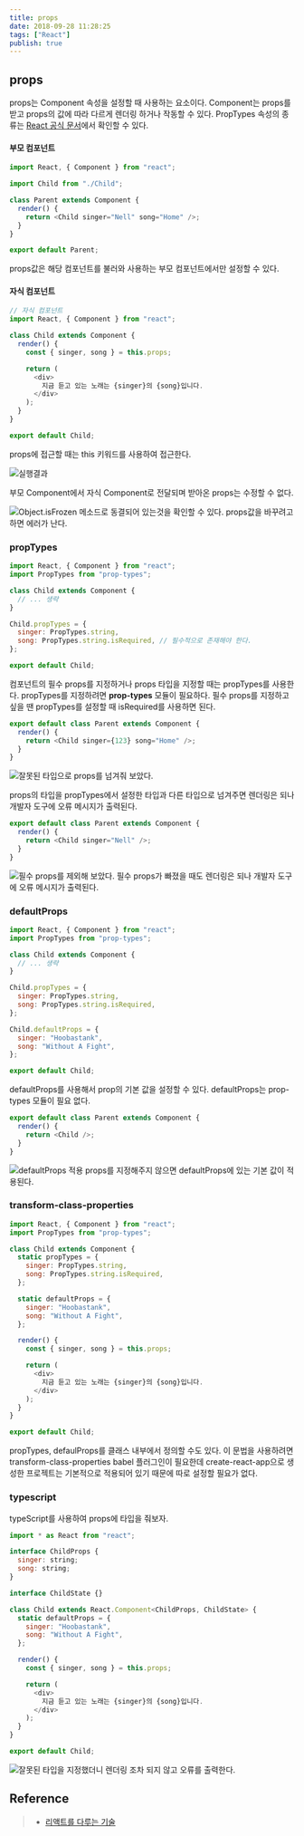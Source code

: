 ```yaml
---
title: props
date: 2018-09-28 11:28:25
tags: ["React"]
publish: true
---
```


## props

props는 Component 속성을 설정할 때 사용하는 요소이다. Component는 props를 받고 props의 값에 따라 다르게 렌더링 하거나 작동할 수 있다.
PropTypes 속성의 종류는 [React 공식 문서](https://reactjs.org/docs/typechecking-with-proptypes.html)에서 확인할 수 있다.

#### 부모 컴포넌트

```javascript
import React, { Component } from "react";

import Child from "./Child";

class Parent extends Component {
  render() {
    return <Child singer="Nell" song="Home" />;
  }
}

export default Parent;
```

props값은 해당 컴포넌트를 불러와 사용하는 부모 컴포넌트에서만 설정할 수 있다.

#### 자식 컴포넌트

```javascript
// 자식 컴포넌트
import React, { Component } from "react";

class Child extends Component {
  render() {
    const { singer, song } = this.props;

    return (
      <div>
        지금 듣고 있는 노래는 {singer}의 {song}입니다.
      </div>
    );
  }
}

export default Child;
```

props에 접근할 때는 this 키워드를 사용하여 접근한다.

![실행결과](/images/posts/reactjs-props-1.png)

부모 Component에서 자식 Component로 전달되며 받아온 props는 수정할 수 없다.

![Object.isFrozen 메소드로 동결되어 있는것을 확인할 수 있다. props값을 바꾸려고 하면 에러가 난다.](/images/posts/reactjs-props-2.png)

### propTypes

```javascript
import React, { Component } from "react";
import PropTypes from "prop-types";

class Child extends Component {
  // ... 생략
}

Child.propTypes = {
  singer: PropTypes.string,
  song: PropTypes.string.isRequired, // 필수적으로 존재해야 한다.
};

export default Child;
```

컴포넌트의 필수 props를 지정하거나 props 타입을 지정할 때는 propTypes를 사용한다. propTypes를 지정하려면 **prop-types** 모듈이 필요하다.
필수 props를 지정하고 싶을 땐 propTypes를 설정할 때 isRequired를 사용하면 된다.

```javascript
export default class Parent extends Component {
  render() {
    return <Child singer={123} song="Home" />;
  }
}
```

![잘못된 타입으로 props를 넘겨줘 보았다.](/images/posts/reactjs-props-3.png)

props의 타입을 propTypes에서 설정한 타입과 다른 타입으로 넘겨주면 렌더링은 되나 개발자 도구에 오류 메시지가 출력된다.

```javascript
export default class Parent extends Component {
  render() {
    return <Child singer="Nell" />;
  }
}
```

![필수 props를 제외해 보았다.](/frontend/reactjs-props-4.png)
필수 props가 빠졌을 때도 렌더링은 되나 개발자 도구에 오류 메시지가 출력된다.

### defaultProps

```javascript
import React, { Component } from "react";
import PropTypes from "prop-types";

class Child extends Component {
  // ... 생략
}

Child.propTypes = {
  singer: PropTypes.string,
  song: PropTypes.string.isRequired,
};

Child.defaultProps = {
  singer: "Hoobastank",
  song: "Without A Fight",
};

export default Child;
```

defaultProps를 사용해서 prop의 기본 값을 설정할 수 있다. defaultProps는 prop-types 모듈이 필요 없다.

```javascript
export default class Parent extends Component {
  render() {
    return <Child />;
  }
}
```

![defaultProps 적용](/images/posts/reactjs-props-5.png)
props를 지정해주지 않으면 defaultProps에 있는 기본 값이 적용된다.

### transform-class-properties

```javascript
import React, { Component } from "react";
import PropTypes from "prop-types";

class Child extends Component {
  static propTypes = {
    singer: PropTypes.string,
    song: PropTypes.string.isRequired,
  };

  static defaultProps = {
    singer: "Hoobastank",
    song: "Without A Fight",
  };

  render() {
    const { singer, song } = this.props;

    return (
      <div>
        지금 듣고 있는 노래는 {singer}의 {song}입니다.
      </div>
    );
  }
}

export default Child;
```

propTypes, defaulProps를 클래스 내부에서 정의할 수도 있다. 이 문법을 사용하려면 transform-class-properties babel 플러그인이 필요한데 create-react-app으로 생성한 프로젝트는 기본적으로 적용되어 있기 때문에 따로 설정할 필요가 없다.

### typescript

typeScript를 사용하여 props에 타입을 줘보자.

```javascript
import * as React from "react";

interface ChildProps {
  singer: string;
  song: string;
}

interface ChildState {}

class Child extends React.Component<ChildProps, ChildState> {
  static defaultProps = {
    singer: "Hoobastank",
    song: "Without A Fight",
  };

  render() {
    const { singer, song } = this.props;

    return (
      <div>
        지금 듣고 있는 노래는 {singer}의 {song}입니다.
      </div>
    );
  }
}

export default Child;
```

![잘못된 타입을 지정했더니 렌더링 조차 되지 않고 오류를 출력한다.](/images/posts/reactjs-props-6.png)

## Reference

> - [리액트를 다루는 기술](http://www.kyobobook.co.kr/product/detailViewKor.laf?ejkGb=KOR&mallGb=KOR&barcode=9791160505238&orderClick=LAG&Kc=)

